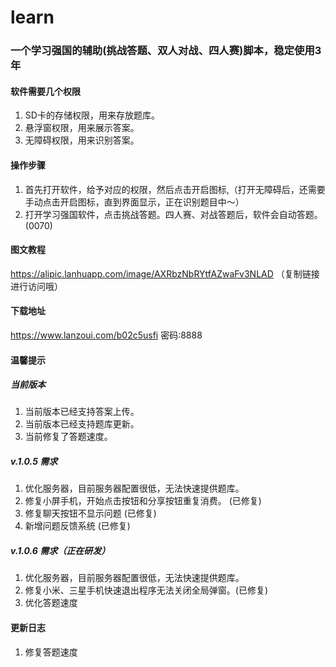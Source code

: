 # learn

### 一个学习强国的辅助(挑战答题、双人对战、四人赛)脚本，稳定使用3年


#### 软件需要几个权限
1. SD卡的存储权限，用来存放题库。
2. 悬浮窗权限，用来展示答案。
3. 无障碍权限，用来识别答案。


#### 操作步骤
1. 首先打开软件，给予对应的权限，然后点击开启图标,（打开无障碍后，还需要手动点击开启图标，直到界面显示，正在识别题目中～）
2. 打开学习强国软件，点击挑战答题。四人赛、对战答题后，软件会自动答题。(0070)


#### 图文教程

https://alipic.lanhuapp.com/image/AXRbzNbRYtfAZwaFv3NLAD （复制链接进行访问哦）

#### 下载地址
https://www.lanzoui.com/b02c5usfi  密码:8888


#### 温馨提示

##### 当前版本
1. 当前版本已经支持答案上传。
2. 当前版本已经支持题库更新。
3. 当前修复了答题速度。

##### v.1.0.5 需求
1. 优化服务器，目前服务器配置很低，无法快速提供题库。
2. 修复小屏手机，开始点击按钮和分享按钮重复消费。 (已修复)
3. 修复聊天按钮不显示问题 (已修复)
4. 新增问题反馈系统 (已修复)

##### v.1.0.6 需求（正在研发）
1. 优化服务器，目前服务器配置很低，无法快速提供题库。
2. 修复小米、三星手机快速退出程序无法关闭全局弹窗。(已修复)
3. 优化答题速度

#### 更新日志
1. 修复答题速度 
